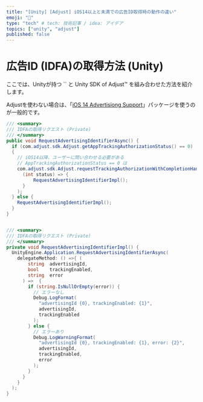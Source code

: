 ```yaml
---
title: "[Unity] [Adjust] iOS14以上と未満での広告ID取得時の動作の違い"
emoji: "💬"
type: "tech" # tech: 技術記事 / idea: アイデア
topics: ["unity", "adjust"]
published: false
---
```


# 広告ID (IDFA)の取得方法 (Unity)

ここでは、Unityが持つ `` と Unity SDK of Adjust™ を組み合わせた方法を紹介します。

Adjustを使わない場合は、「[iOS 14 Advertisiong Support](https://docs.unity3d.com/Packages/com.unity.ads.ios-support@1.2/manual/index.html)」パッケージを使うのが一般的です。



```cs
/// <summary>
/// IDFAの取得リクエスト (Private)
/// </summary>
public void RequestAdvertisingIdentifierAsync() {
  if (com.adjust.sdk.Adjust.getAppTrackingAuthorizationStatus() == 0)
  {
    // iOS14以降、ユーザーに問い合わせる必要がある
    // AppTrackingAuthorizationStatus == 0 は
    com.adjust.sdk.Adjust.requestTrackingAuthorizationWithCompletionHandler(
      (int status) => {
          RequestAdvertisingIdentifierImpl();
      }
    );
  } else {
    RequestAdvertisingIdentifierImpl();
  }
}


/// <summary>
/// IDFAの取得リクエスト (Private)
/// </summary>
private void RequestAdvertisingIdentifierImpl() {
  UnityEngine.Application.RequestAdvertisingIdentifierAsync(
    delegateMethod: () =>{ (
        string  advertisingId,
        bool    trackingEnabled,
        string  error
      ) =>  {
        if (string.IsNullOrEmpty(error)) {
          // エラーなし
          Debug.LogFormat(
            "advertisingId {0}, trackingEnabled: {1}",
            advertisingId,
            trackingEnabled
          );
        } else {
          // エラーあり
          Debug.LogWarningFormat(
            "advertisingId {0}, trackingEnabled: {1}, error: {2}",
            advertisingId,
            trackingEnabled,
            error
          );
        }
      }
    }
  );
} 
```
